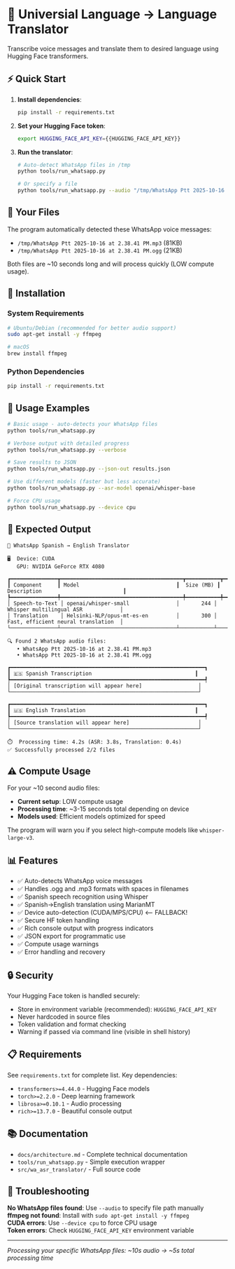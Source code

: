 # 🎤 Universial Language -> Language Translator

Transcribe voice messages and translate them to desired language using Hugging Face transformers.

## ⚡ Quick Start

1. **Install dependencies**:
   ```bash
   pip install -r requirements.txt
   ```

2. **Set your Hugging Face token**:
   ```bash
   export HUGGING_FACE_API_KEY={{HUGGING_FACE_API_KEY}}
   ```

3. **Run the translator**:
   ```bash
   # Auto-detect WhatsApp files in /tmp
   python tools/run_whatsapp.py
   
   # Or specify a file
   python tools/run_whatsapp.py --audio "/tmp/WhatsApp Ptt 2025-10-16 at 2.38.41 PM.ogg"
   ```

## 📁 Your Files

The program automatically detected these WhatsApp voice messages:
- `/tmp/WhatsApp Ptt 2025-10-16 at 2.38.41 PM.mp3` (81KB)
- `/tmp/WhatsApp Ptt 2025-10-16 at 2.38.41 PM.ogg` (21KB)

Both files are ~10 seconds long and will process quickly (LOW compute usage).

## 🔧 Installation

### System Requirements
```bash
# Ubuntu/Debian (recommended for better audio support)
sudo apt-get install -y ffmpeg

# macOS
brew install ffmpeg
```

### Python Dependencies
```bash
pip install -r requirements.txt
```

## 🚀 Usage Examples

```bash
# Basic usage - auto-detects your WhatsApp files
python tools/run_whatsapp.py

# Verbose output with detailed progress
python tools/run_whatsapp.py --verbose

# Save results to JSON
python tools/run_whatsapp.py --json-out results.json

# Use different models (faster but less accurate)
python tools/run_whatsapp.py --asr-model openai/whisper-base

# Force CPU usage
python tools/run_whatsapp.py --device cpu
```

## 🎯 Expected Output

```
🎤 WhatsApp Spanish → English Translator

🖥️  Device: CUDA
   GPU: NVIDIA GeForce RTX 4080

┏━━━━━━━━━━━━━━━┳━━━━━━━━━━━━━━━━━━━━━━━━━━━━━━━━━━━━━━━┳━━━━━━━━━━━┳━━━━━━━━━━━━━━━━━━━━━━━━━━━━━━━━━━━━━━┓
┃ Component     ┃ Model                               ┃  Size (MB) ┃ Description                          ┃
┡━━━━━━━━━━━━━━━╇━━━━━━━━━━━━━━━━━━━━━━━━━━━━━━━━━━━━━━━╇━━━━━━━━━━━╇━━━━━━━━━━━━━━━━━━━━━━━━━━━━━━━━━━━━━━┩
│ Speech-to-Text │ openai/whisper-small               │       244 │ Whisper multilingual ASR            │
│ Translation    │ Helsinki-NLP/opus-mt-es-en         │       300 │ Fast, efficient neural translation  │
└───────────────┴─────────────────────────────────────┴───────────┴──────────────────────────────────────┘

🔍 Found 2 WhatsApp audio files:
   • WhatsApp Ptt 2025-10-16 at 2.38.41 PM.mp3
   • WhatsApp Ptt 2025-10-16 at 2.38.41 PM.ogg

┏━━━━━━━━━━━━━━━━━━━━━━━━━━━━━━━━━━━━━━━━━━━━━━━━━━━━━━━━━━━━━━┓
┃ 🇪🇸 Spanish Transcription                                 ┃
┡━━━━━━━━━━━━━━━━━━━━━━━━━━━━━━━━━━━━━━━━━━━━━━━━━━━━━━━━━━━━━━┩
│ [Original transcription will appear here]                  │
└────────────────────────────────────────────────────────────┘

┏━━━━━━━━━━━━━━━━━━━━━━━━━━━━━━━━━━━━━━━━━━━━━━━━━━━━━━━━━━━━━━┓
┃ 🇺🇸 English Translation                                   ┃
┡━━━━━━━━━━━━━━━━━━━━━━━━━━━━━━━━━━━━━━━━━━━━━━━━━━━━━━━━━━━━━━┩
│ [Source translation will appear here]                      │
└────────────────────────────────────────────────────────────┘

⏱️  Processing time: 4.2s (ASR: 3.8s, Translation: 0.4s)
✅ Successfully processed 2/2 files
```

## ⚠️ Compute Usage

For your ~10 second audio files:
- **Current setup**: LOW compute usage
- **Processing time**: ~3-15 seconds total depending on device
- **Models used**: Efficient models optimized for speed

The program will warn you if you select high-compute models like `whisper-large-v3`.

## 📊 Features

- ✅ Auto-detects WhatsApp voice messages
- ✅ Handles .ogg and .mp3 formats with spaces in filenames  
- ✅ Spanish speech recognition using Whisper
- ✅ Spanish→English translation using MarianMT
- ✅ Device auto-detection (CUDA/MPS/CPU)  <-- FALLBACK!
- ✅ Secure HF token handling
- ✅ Rich console output with progress indicators
- ✅ JSON export for programmatic use
- ✅ Compute usage warnings
- ✅ Error handling and recovery

## 🔒 Security

Your Hugging Face token is handled securely:
- Store in environment variable (recommended): `HUGGING_FACE_API_KEY`
- Never hardcoded in source files
- Token validation and format checking
- Warning if passed via command line (visible in shell history)

## 📋 Requirements

See `requirements.txt` for complete list. Key dependencies:
- `transformers>=4.44.0` - Hugging Face models
- `torch>=2.2.0` - Deep learning framework  
- `librosa>=0.10.1` - Audio processing
- `rich>=13.7.0` - Beautiful console output

## 📚 Documentation

- `docs/architecture.md` - Complete technical documentation
- `tools/run_whatsapp.py` - Simple execution wrapper
- `src/wa_asr_translator/` - Full source code

## 🐛 Troubleshooting

**No WhatsApp files found**: Use `--audio` to specify file path manually  
**ffmpeg not found**: Install with `sudo apt-get install -y ffmpeg`  
**CUDA errors**: Use `--device cpu` to force CPU usage  
**Token errors**: Check `HUGGING_FACE_API_KEY` environment variable

---
*Processing your specific WhatsApp files: ~10s audio → ~5s total processing time*
